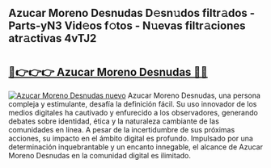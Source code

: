 ## Azucar Moreno Desnudas D𝚎sn𝚞dos filtr𝚊dos - Parts-yN3 Vid𝚎os f𝚘tos - N𝚞evas filtr𝚊ciones atr𝚊ctivas 4vTJ2

# <h2><a href="http://mb4r1lq.tromn.icu/?c=Azucar+Moreno+Desnudas">🔗👉👉👉 Azucar Moreno Desnudas 🔗🔗</a></h2>

[![Azucar Moreno Desnudas nuevo](https://i.imgur.com/pEAQMta.gif)](http://mb4r1lq.tromn.icu/?c=Azucar+Moreno+Desnudas)
Azucar Moreno Desnudas, una persona compleja y estimulante, desafía la definición fácil. Su uso innovador de los medios digitales ha cautivado y enfurecido a los observadores, generando debates sobre identidad, ética y la naturaleza cambiante de las comunidades en línea. A pesar de la incertidumbre de sus próximas acciones, su impacto en el ámbito digital es profundo. Impulsado por una determinación inquebrantable y un encanto innegable, el alcance de Azucar Moreno Desnudas en la comunidad digital es ilimitado.
